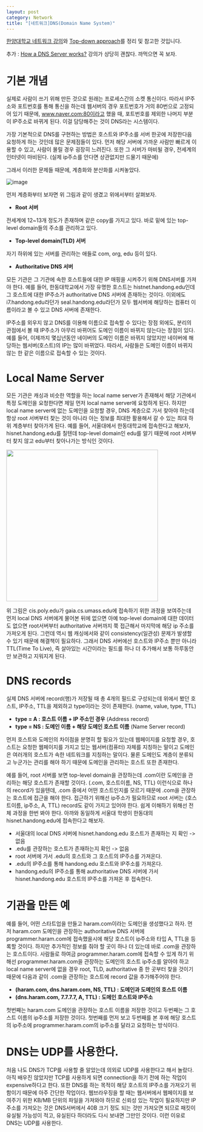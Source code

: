 ```yaml
---
layout: post
category: Network
title: "[네트워크]DNS(Domain Name System)"
---
```


[한양대학교 네트워크 강의](http://www.kocw.net/home/search/kemView.do?kemId=1169634)와 [Top-down approach](http://www.bau.edu.jo/UserPortal/UserProfile/PostsAttach/10617_1870_1.pdf)를 정리 및 참고한 것입니다.

추가 : [How a DNS Server works?](https://www.youtube.com/watch?v=mpQZVYPuDGU) 강의가 상당히 괜찮다. 까먹으면 꼭 보자.

# 기본 개념

실제로 사람이 쓰기 위해 만든 것으로 원래는 프로세스간의 소켓 통신이다. 따라서 IP주소와 포트번호를 통해 통신을 하는데 웹서버의 경우 포트번호가 거의 80번으로 고정되어 있기 때문에, www.naver.com:80이라고 했을 때, 포트번호를 제외한 나머지 부분이 IP주소로 바뀌게 된다. 이걸 담당해주는 것이 DNS라는 시스템이다.

가장 기본적으로 DNS를 구현하는 방법은 호스트와 IP주소를 서버 한곳에 저장한다음 요청하게 하는 것인데 많은 문제점들이 있다. 먼저 해당 서버에 가까운 사람만 빠르게 이용할 수 있고, 사람이 몰릴 경우 굉장히 느려진다. 또한 그 서버가 마비될 경우, 전세계의 인터넷이 마비된다. (실제 ip주소를 안다면 상관없지만 드물기 때문에)

그래서 이러한 문제들 때문에, 계층화와 분산화를 시켜놓았다. 

![image](https://user-images.githubusercontent.com/35518072/42742046-a6c6e218-88f2-11e8-822a-a90b8d9a8986.png)

먼저 계층화부터 보자면 위 그림과 같이 생겼고 위에서부터 살펴보자.

* **Root 서버**

전세계에 12~13개 정도가 존재하며 같은 copy를 가지고 있다. 바로 밑에 있는 top-level domain들의 주소를 관리하고 있다. 

* **Top-level domain(TLD) 서버**

자기 하위에 있는 서버를 관리하는 애들로 com, org, edu 등이 있다.

* **Authoritative DNS 서버**

모든 기관은 그 기관에 속한 호스트들에 대한 IP 매핑을 시켜주기 위해 DNS서버를 가져야 한다. 예를 들어, 한동대학교에서 가장 유명한 호스트는 histnet.handong.edu인데 그 호스트에 대한 IP주소가 authoritative DNS 서버에 존재하는 것이다. 이외에도 i7.handong.edu라던가 seal.handong.edu라던가 모두 웹서버에 해당하는 컴퓨터 이름이라고 볼 수 있고 DNS 서버에 존재한다.

IP주소를 외우지 않고 DNS를 이용해 이름으로 접속할 수 있다는 장점 외에도, 분리의 관점에서 볼 때 IP주소가 아무리 바뀌어도 도메인 이름이 바뀌지 않는다는 장점이 있다. 예를 들어, 이제까지 몇십년동안 네이버의 도메인 이름은 바뀌지 않았지만 네이버에 해당하는 웹서버(호스트)의 IP는 많이 바뀌었다. 따라서, 사람들은 도메인 이름이 바뀌지 않는 한 같은 이름으로 접속할 수 있는 것이다.



# Local Name Server

모든 기관은 캐싱과 비슷한 역할을 하는 local name server가 존재해서 해당 기관에서 특정 도메인을 요청한다면 제일 먼저 local name server에 요청하게 된다. 하지만 local name server에 없는 도메인을 요청할 경우, DNS 계층으로 가서 찾아야 하는데 항상 root 서버부터 찾는 것이 아니라 아는 정보를 최대한 활용해서 갈 수 있는 최대 하위 계층부터 찾아가게 된다. 예를 들어, 서울대에서 한동대학교에 접속한다고 해보자, hisnet.handong.edu를 칠텐데 top-level domain인 edu를 알기 때문에 root 서버부터 찾지 않고 edu부터 찾아나가는 방식인 것이다.

<img src="https://user-images.githubusercontent.com/35518072/42742543-5e411686-88f6-11e8-8d7e-b53e112048da.png" width="400px">

위 그림은 cis.poly.edu가 gaia.cs.umass.edu에 접속하기 위한 과정을 보여주는데 먼저 local DNS 서버에게 물어본 뒤에 없으면 아예 top-level domain에 대한 데이터도 없으면 root서버부터 authoritative 서버까지 쭉 접근해서 마지막에 해당 ip 주소를 가져오게 된다. 그런데 역시 웹 캐싱에서와 같이 consistency(일관성) 문제가 발생할 수 있기 때문에 해결책이 필요하다. 그래서 DNS 서버에선 호스트와 IP주소 뿐만 아니라 TTL(Time To Live), 즉 살아있는 시간이라는 필드를 하나 더 추가해서 보통 하루동안만 보관하고 지워지게 된다.



# DNS records

실제 DNS 서버에 record(행)가 저장될 때 총 4개의 필드로 구성되는데 위에서 봤던 호스트, IP주소, TTL을 제외하고 type이라는 것이 존재한다. (name, value, type, TTL)

* **type =  A : 호스트 이름 + IP 주소인 경우** (Address record)
* **type = NS : 도메인 이름 + 해당 도메인 호스트 이름** (Name Server record)

먼저 호스트와 도메인의 차이점을 분명히 할 필요가 있는데 웹페이지를 요청할 경우, 호스트는 요청한 웹페이지를 가지고 있는 웹서버(컴퓨터) 자체를 지칭하는 말이고 도메인은 여러개의 호스트가 속한 네트워크를 지칭하는 말이다. 물론 도메인도 계층이 분류되고 누군가는 관리를 해야 하기 때문에 도메인을 관리하는 호스트 또한 존재한다.

예를 들어, root 서버를 보면 top-level domain을 관장하는데 .com이란 도메인을 관리하는 해당 호스트가 존재할 것이다. (.com, 호스트이름, NS, TTL) 이런식으로 하나의 record가 있을텐데, .com 중에서 어떤 호스트인지를 모르기 때문에 .com을 관장하는 호스트에 접근을 해야 한다. 접근하기 위해선 ip주소가 필요하므로 root 서버는 (호스트이름, ip주소, A, TTL) record도 같이 가지고 있어야 한다. 쉽게 이해하기 위해선 전체 과정을 한번 봐야 한다. 아까와 동일하게 서울대 학생이 한동대의 hisnet.handong.edu에 접속한다고 해보자.

* 서울대의 local DNS 서버에 hisnet.handong.edu 호스트가 존재하는 지 확인 -> 없음
* .edu를 관장하는 호스트가 존재하는지 확인 -> 없음
* root 서버에 가서 .edu의 호스트와 그 호스트의 IP주소를 가져온다.
* .edu의 IP주소를 통해 handong.edu 호스트와 IP주소를 가져온다.
* handong.edu의 IP주소를 통해 authoritative DNS 서버에 가서 hisnet.handong.edu 호스트의 IP주소를 가져온 후 접속한다.



# 기관을 만든 예

예를 들어, 어떤 스타트업을 만들고 haram.com이라는 도메인을 생성했다고 하자. 먼저 haram.com 도메인을 관장하는 authoritative DNS 서버에  programmer.haram.com에 접속했을시에 해당 호스트이 ip주소와 타입 A, TTL을 등록할 것이다. 하지만 추가적인 정보를 줘야 할 곳이 하나 더 있는데 바로 .com을 관장하는 호스트이다. 사람들로 하여금 programmer.haram.com에 접속할 수 있게 하기 위해선 programmer.haram.com을 관장하는 도메인의 호스트 ip주소를 알아야 하고 local name server에 없을 경우 root, TLD, authoritative 중 한 곳부터 찾을 것이기 때문에 다음과 같이 .com을 관장하는 호스트에 record 값을 추가해주어야 한다.

* **(haram.com, dns.haram.com, NS, TTL) : 도메인과 도메인의 호스트 이름**
* **(dns.haram.com, 7.7.7.7, A, TTL) : 도메인 호스트와 IP주소**

첫번째는 haram.com 도메인을 관장하는 호스트 이름을 저장한 것이고 두번째는 그 호스트 이름의 ip주소를 저장한 것이다. 첫번째를 먼저 보고 두번째를 본 후에 해당 호스트의 ip주소에 programmer.haram.com의 ip주소를 달라고 요청하는 방식이다.



# DNS는 UDP를 사용한다.

처음 나도 DNS가 TCP를 사용할 줄 알았는데 의외로 UDP를 사용한다고 해서 놀랐다. 아직 배우진 않았지만 TCP를 사용하게 되면 connection을 하기 전에 하는 작업이 expensive하다고 한다. 또한 DNS를 하는 목적이 해당 호스트의 IP주소를 가져오기 위함이기 때문에 아주 간단한 작업이다. 웹브라우징을 할 때는 웹서버에서 웹페이지를 보여주기 위한 KB/MB 단위의 파일을 가져와야 하므로 신뢰성 있는 작업이 필요하지만 IP주소를 가져오는 것은 DNS서버에서 40B 크기 정도 되는 것만 가져오면 되므로 패킷이 유실될 가능성이 적고, 유실된다 하더라도 다시 보내면 그만인 것이다. 이런 이유로 DNS는 UDP를 사용한다.